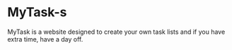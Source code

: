 # MyTask-s
MyTask is a website designed to create your own task lists and if you have extra time, have a day off.
